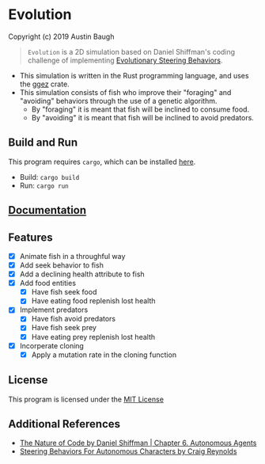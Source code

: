 Evolution
=========
Copyright (c) 2019 Austin Baugh

> `Evolution` is a 2D simulation based on Daniel Shiffman's coding challenge of implementing [Evolutionary Steering Behaviors](https://youtu.be/flxOkx0yLrY).

- This simulation is written in the Rust programming language, and uses the [ggez](https://github.com/ggez/ggez) crate.
- This simulation consists of fish who improve their "foraging" and "avoiding" behaviors through the use of a genetic algorithm.
    - By "foraging" it is meant that fish will be inclined to consume food.
    - By "avoiding" it is meant that fish will be inclined to avoid predators.

## Build and Run
This program requires `cargo`, which can be installed [here](https://rustup.rs).
- Build: `cargo build`
- Run: `cargo run`

## [Documentation](https://web.pdx.edu/~abaugh/doc/evolution)

## Features
- [x] Animate fish in a throughful way
- [x] Add seek behavior to fish
- [x] Add a declining health attribute to fish
- [x] Add food entities
    - [x] Have fish seek food
    - [x] Have eating food replenish lost health
- [x] Implement predators
    - [x] Have fish avoid predators
    - [x] Have fish seek prey
    - [x] Have eating prey replenish lost health
- [x] Incorperate cloning
    - [x] Apply a mutation rate in the cloning function

## License
This program is licensed under the [MIT License](https://github.com/austinsheep/evolution/blob/master/LICENSE)

## Additional References
- [The Nature of Code by Daniel Shiffman | Chapter 6. Autonomous Agents](https://natureofcode.com/book/chapter-6-autonomous-agents/)
- [Steering Behaviors For Autonomous Characters by Craig Reynolds](http://www.red3d.com/cwr/steer/)
